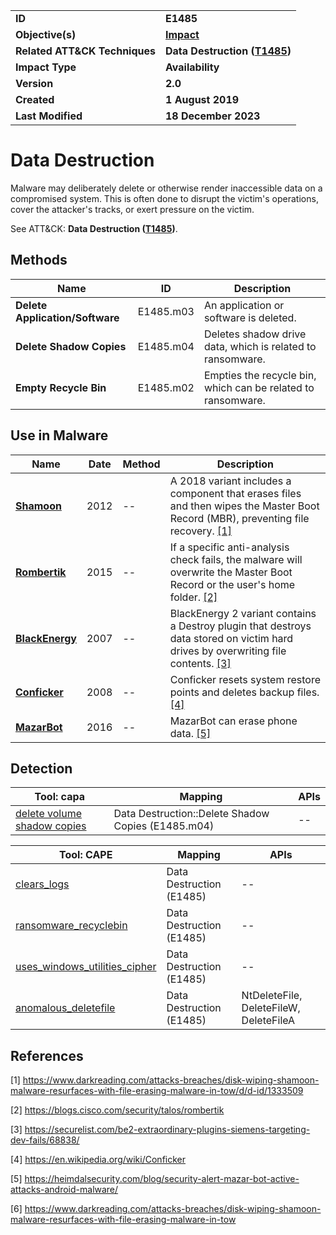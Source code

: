 <table>
<tr>
<td><b>ID</b></td>
<td><b>E1485</b></td>
</tr>
<tr>
<td><b>Objective(s)</b></td>
<td><b><a href="../impact">Impact</a></b></td>
</tr>
<tr>
<td><b>Related ATT&CK Techniques</b></td>
<td><b>Data Destruction (<a href="https://attack.mitre.org/techniques/T1485/">T1485</a>)</b></td>
</tr>
<tr>
<td><b>Impact Type</b></td>
<td><b>Availability</b></td>
</tr>
<tr>
<td><b>Version</b></td>
<td><b>2.0</b></td>
</tr>
<tr>
<td><b>Created</b></td>
<td><b>1 August 2019</b></td>
</tr>
<tr>
<td><b>Last Modified</b></td>
<td><b>18 December 2023</b></td>
</tr>
</table>


# Data Destruction

Malware may deliberately delete or otherwise render inaccessible data on a compromised system. This is often done to disrupt the victim's operations, cover the attacker's tracks, or exert pressure on the victim.

See ATT&CK: **Data Destruction ([T1485](https://attack.mitre.org/techniques/T1485/))**.

## Methods

|Name|ID|Description|
|---|---|---|
|**Delete Application/Software**|E1485.m03|An application or software is deleted.|
|**Delete Shadow Copies**|E1485.m04|Deletes shadow drive data, which is related to ransomware.|
|**Empty Recycle Bin**|E1485.m02|Empties the recycle bin, which can be related to ransomware.|

## Use in Malware

|Name|Date|Method|Description|
|---|---|---|---|
|[**Shamoon**](../xample-malware/shamoon.md)|2012|--|A 2018 variant includes a component that erases files and then wipes the Master Boot Record (MBR), preventing file recovery. [[1]](#1)|
|[**Rombertik**](../xample-malware/rombertik.md)|2015|--|If a specific anti-analysis check fails, the malware will overwrite the Master Boot Record or the user's home folder. [[2]](#2)|
|[**BlackEnergy**](../xample-malware/blackenergy.md)|2007|--|BlackEnergy 2 variant contains a Destroy plugin that destroys data stored on victim hard drives by overwriting file contents.  [[3]](#3)|
|[**Conficker**](../xample-malware/conficker.md)|2008|--|Conficker resets system restore points and deletes backup files. [[4]](#4)|
|[**MazarBot**](../xample-malware/mazarbot.md)|2016|--|MazarBot can erase phone data. [[5]](#5)|

## Detection

|Tool: capa|Mapping|APIs|
|---|---|---|
|[delete volume shadow copies](https://github.com/mandiant/capa-rules/blob/master/impact/inhibit-system-recovery/delete-volume-shadow-copies.yml)|Data Destruction::Delete Shadow Copies (E1485.m04)|--|

|Tool: CAPE|Mapping|APIs|
|---|---|---|
|[clears_logs](https://github.com/CAPESandbox/community/tree/master/modules/signatures/clears_logs.py)|Data Destruction (E1485)|--|
|[ransomware_recyclebin](https://github.com/CAPESandbox/community/tree/master/modules/signatures/ransomware_recyclebin.py)|Data Destruction (E1485)|--|
|[uses_windows_utilities_cipher](https://github.com/CAPESandbox/community/tree/master/modules/signatures/uses_windows_utilities_cipher.py)|Data Destruction (E1485)|--|
|[anomalous_deletefile](https://github.com/CAPESandbox/community/tree/master/modules/signatures/anomalous_deletefile.py)|Data Destruction (E1485)|NtDeleteFile, DeleteFileW, DeleteFileA|

## References

<a name="1">[1]</a> https://www.darkreading.com/attacks-breaches/disk-wiping-shamoon-malware-resurfaces-with-file-erasing-malware-in-tow/d/d-id/1333509

<a name="2">[2]</a> https://blogs.cisco.com/security/talos/rombertik

<a name="3">[3]</a> https://securelist.com/be2-extraordinary-plugins-siemens-targeting-dev-fails/68838/

<a name="4">[4]</a> https://en.wikipedia.org/wiki/Conficker

<a name="5">[5]</a> https://heimdalsecurity.com/blog/security-alert-mazar-bot-active-attacks-android-malware/

<a name="6">[6]</a> https://www.darkreading.com/attacks-breaches/disk-wiping-shamoon-malware-resurfaces-with-file-erasing-malware-in-tow

